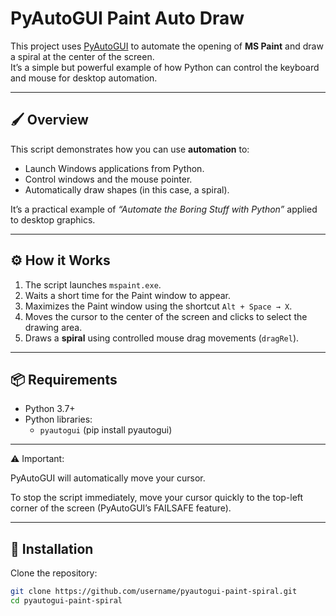 #  PyAutoGUI Paint Auto Draw

This project uses [PyAutoGUI](https://pyautogui.readthedocs.io/en/latest/) to automate the opening of **MS Paint** and draw a spiral at the center of the screen.  
It’s a simple but powerful example of how Python can control the keyboard and mouse for desktop automation.

---

## 🖌️ Overview
This script demonstrates how you can use **automation** to:
- Launch Windows applications from Python.
- Control windows and the mouse pointer.
- Automatically draw shapes (in this case, a spiral).

It’s a practical example of *“Automate the Boring Stuff with Python”* applied to desktop graphics.

---

## ⚙️ How it Works
1. The script launches `mspaint.exe`.
2. Waits a short time for the Paint window to appear.
3. Maximizes the Paint window using the shortcut `Alt + Space → X`.
4. Moves the cursor to the center of the screen and clicks to select the drawing area.
5. Draws a **spiral** using controlled mouse drag movements (`dragRel`).

---

## 📦 Requirements
- Python 3.7+
- Python libraries:
  - `pyautogui`       (pip install pyautogui)

---

⚠️ Important:

PyAutoGUI will automatically move your cursor.

To stop the script immediately, move your cursor quickly to the top-left corner of the screen (PyAutoGUI’s FAILSAFE feature).

---

## 🔧 Installation
Clone the repository:
```bash
git clone https://github.com/username/pyautogui-paint-spiral.git
cd pyautogui-paint-spiral  
